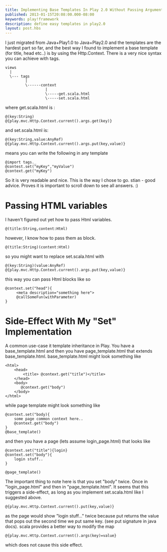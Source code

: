 ```yaml
---
title: Implementing Base Templates In Play 2.0 Without Passing Arguments
published: 2013-01-15T20:08:00.000-08:00
keywords: play!framework
description: define easy templates in play2.0
layout: post.hbs
---
```


I just migrated from Java+Play1.0 to Java+Play2.0 and the templates are the hardest part so far, and the best way I found to implement a base template (for title, head etc..) is by using the Http.Context. There is a very nice syntax you can achieve with tags.

```
views  
  |  
  \--- tags  
         |  
         \------context  
                  |  
                  \-----get.scala.html  
                  \-----set.scala.html  
```

where get.scala.html is :

```
@(key:String)  
@{play.mvc.Http.Context.current().args.get(key)}  
```

and set.scala.html is:

```
@(key:String,value:AnyRef)  
@{play.mvc.Http.Context.current().args.put(key,value)}  
```

means you can write the following in any template

```
@import tags._  
@contest.set("myKey","myValue")  
@context.get("myKey")  
```

So it is very readable and nice. This is the way I chose to go. stian - good advice. Proves it is important to scroll down to see all answers. :)

# Passing HTML variables

I haven't figured out yet how to pass Html variables.

```
@(title:String,content:Html)  
```

however, I know how to pass them as block.

```
@(title:String)(content:Html)  
```

so you might want to replace set.scala.html with

```
@(key:String)(value:AnyRef)  
@{play.mvc.Http.Context.current().args.put(key,value)}  
````

this way you can pass Html blocks like so

```
@context.set("head"){   
     <meta description="something here">   
     @callSomeFun(withParameter)  
}  
```

# Side-Effect With My "Set" Implementation

A common use-case it template inheritance in Play. You have a base_template.html and then you have page_template.html that extends base_template.html. base_template.html might look something like

```
<html>
    <head>
        <title> @context.get("title")</title>
    </head>
    <body>
       @context.get("body")
    </body>
</html>
```

while page template might look something like

```
@context.set("body){  
    some page common context here..   
    @context.get("body")  
}  
@base_template()  
```

and then you have a page (lets assume login_page.html) that looks like

```
@context.set("title"){login}  
@context.set("body"){  
    login stuff..
}

@page_template()  
```

The important thing to note here is that you set "body" twice. Once in "login_page.html" and then in "page_template.html". It seems that this triggers a side-effect, as long as you implement set.scala.html like I suggested above.

```
@{play.mvc.Http.Context.current().put(key,value)}  
```

as the page would show "login stuff..." twice because put returns the value that pops out the second time we put same key. (see put signature in java docs). scala provides a better way to modify the map

```
@{play.mvc.Http.Context.current().args(key)=value}  
```

which does not cause this side effect.